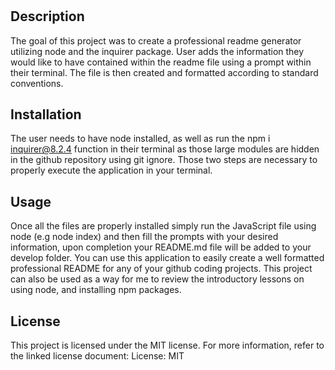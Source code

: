 # <Your-Project-Title>

## Description

The goal of this project was to create a professional readme generator utilizing node and the inquirer package. User adds the information they would like to have contained within the readme file using a prompt within their terminal. The file is then created and formatted according to standard conventions.

## Installation

The user needs to have node installed, as well as run the npm i inquirer@8.2.4 function in their terminal as those large modules are hidden in the github repository using git ignore. Those two steps are necessary to properly execute the application in your terminal.

## Usage

Once all the files are properly installed simply run the JavaScript file using node (e.g node index) and then fill the prompts with your desired information, upon completion your README.md file will be added to your develop folder. You can use this application to easily create a well formatted professional README for any of your github coding projects. This project can also be used as a way for me to review the introductory lessons on using node, and installing npm packages.

## License

This project is licensed under the MIT license. For more information, refer to the linked license document: License: MIT

